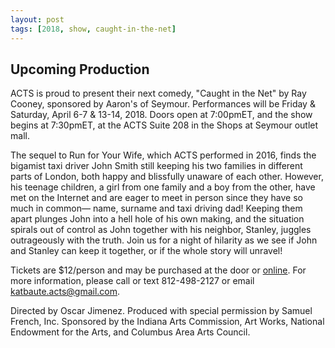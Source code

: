 ```yaml
---
layout: post
tags: [2018, show, caught-in-the-net]
---
```


## Upcoming Production

ACTS is proud to present their next comedy, "Caught in the Net" by Ray Cooney, sponsored by Aaron's of Seymour. Performances will be Friday & Saturday, April 6-7 & 13-14, 2018. Doors open at 7:00pmET, and the show begins at 7:30pmET, at the ACTS Suite 208 in the Shops at Seymour outlet mall.

The sequel to Run for Your Wife, which ACTS performed in 2016, finds the bigamist taxi driver John Smith still keeping his two families in different parts of London, both happy and blissfully unaware of each other. However, his teenage children, a girl from one family and a boy from the other, have met on the Internet and are eager to meet in person since they have so much in common— name, surname and taxi driving dad! Keeping them apart plunges John into a hell hole of his own making, and the situation spirals out of control as John together with his neighbor, Stanley, juggles outrageously with the truth. Join us for a night of hilarity as we see if John and Stanley can keep it together, or if the whole story will unravel! 

Tickets are $12/person and may be purchased at the door or [online](https://seymouracts.ticketleap.com/citn/). For more information, please call or text 812-498-2127 or email [katbaute.acts@gmail.com](mailto:katbaute.acts@gmail.com).

Directed by Oscar Jimenez. Produced with special permission by Samuel French, Inc. Sponsored by the Indiana Arts Commission, Art Works, National Endowment for the Arts, and Columbus Area Arts Council.